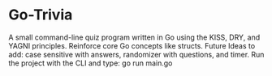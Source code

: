 # Go-Trivia
A small command-line quiz program written in Go using the KISS, DRY, and YAGNI principles.
Reinforce core Go concepts like structs.
Future Ideas to add: case sensitive with answers, randomizer with questions, and timer.
Run the project with the CLI and type: go run main.go
